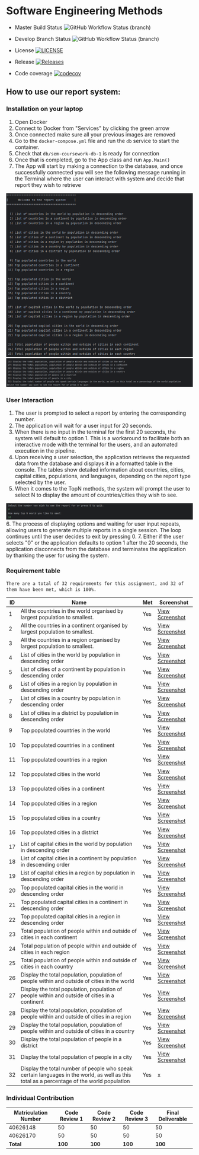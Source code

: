 # Software Engineering Methods

* Master Build Status ![GitHub Workflow Status (branch)](https://img.shields.io/github/actions/workflow/status/soto-nicole/sem-coursework/main.yml?branch=master)

* Develop Branch Status ![GitHub Workflow Status (branch)](https://img.shields.io/github/actions/workflow/status/soto-nicole/sem-coursework/main.yml?branch=develop)

* License [![LICENSE](https://img.shields.io/github/license/soto-nicole/sem.svg?style=flat-square)](https://github.com/soto-nicole/sem-coursework/blob/master/LICENSE)

* Release [![Releases](https://img.shields.io/github/release/soto-nicole/sem-coursework/all.svg?style=flat-square)](https://github.com/soto-nicole/sem-coursework/releases)

* Code coverage [![codecov](https://codecov.io/gh/soto-nicole/sem-coursework/graph/badge.svg?token=G5L22P99MZ)](https://codecov.io/gh/soto-nicole/sem-coursework)


## How to use our report system:
### Installation on your laptop 
1. Open Docker 
2. Connect to Docker from "Services" by clicking the green arrow
3. Once connected make sure all your previous images are removed
4. Go to the `docker-compose.yml` file and run the `db` service to start the container. 
5. Check that `db/sem-coursework-db-1` is ready for connection
6. Once that is completed, go to the App class and run `App.Main()`
7. The App will start by making a connection to the database, and once successfully connected 
    you will see the following message running in the Terminal where the user can interact with 
    system and decide that report they wish to retrieve

![img_1.png](Screenshots/consoleDisplay1.png)
![img_2.png](Screenshots/consoleDisplay2.png)

### User Interaction
1. The user is prompted to select a report by entering the corresponding number. 
2. The application will wait for a user input for 20 seconds. 
3. When there is no input in the terminal for the first 20 seconds, the system will default to option 1.
   This is a workaround to facilitate both an interactive mode with the terminal for the users, and an
   automated execution in the pipeline.
4. Upon receiving a user selection, the application retrieves the requested data from the database and displays it in a formatted table in the console. 
   The tables show detailed information about countries, cities, capital cities, populations, and languages, depending on the report type selected by the user.
5. When it comes to the TopN methods, the system will prompt the user to select N to display the amount of countries/cities they wish to see.

![img_3.png](Screenshots/consoleDisplay3.png)
6. The process of displaying options and waiting for user input repeats, allowing users to generate multiple reports in a single session. The loop continues until the user decides to exit by pressing 0.
7. Either if the user selects "0" or the application defaults to option 1 after the 20 seconds, the application disconnects from the database
   and terminates the application by thanking the user for using the system. 


### Requirement table 

```text
There are a total of 32 requirements for this assignment, and 32 of them have been met, which is 100%.
```

| ID | Name                                                                                                                                       | Met | Screenshot                                                           |
|----|--------------------------------------------------------------------------------------------------------------------------------------------|-----|----------------------------------------------------------------------|
| 1  | All the countries in the world organised by largest population to smallest.                                                                | Yes | [View Screenshot](Screenshots/1-AllCountries-ByWorld.png)            |
| 2  | All the countries in a continent organised by largest population to smallest.                                                              | Yes | [View Screenshot](Screenshots/2-AllCountries-ByContinent.png)        |
| 3  | All the countries in a region organised by largest population to smallest.                                                                 | Yes | [View Screenshot](Screenshots/3-AllCountries-ByRegion.png)           |
| 4  | List of cities in the world by population in descending order                                                                              | Yes | [View Screenshot](Screenshots/4-AllCities-ByWorld.png)               |
| 5  | List of cities of a continent by population in descending order                                                                            | Yes | [View Screenshot](Screenshots/5-AllCities-ByContinent.png)           |
| 6  | List of cities in a region by population in descending order                                                                               | Yes | [View Screenshot](Screenshots/6-AllCities-ByRegion.png)              |
| 7  | List of cities in a country by population in descending order                                                                              | Yes | [View Screenshot](Screenshots/7-AllCities-ByCountry.png)             |
| 8  | List of cities in a district by population in descending order                                                                             | Yes | [View Screenshot](Screenshots/8-AllCities-ByDistrict.png)            |
| 9  | Top populated countries in the world                                                                                                       | Yes | [View Screenshot](Screenshots/9-TopNCountries-ByWorld.png)           |
| 10 | Top populated countries in a continent                                                                                                     | Yes | [View Screenshot](Screenshots/10-TopNCountries-ByContinent.png)      |
| 11 | Top populated countries in a region                                                                                                        | Yes | [View Screenshot](Screenshots/11-TopNCountries-ByRegion.png)         |
| 12 | Top populated cities in the world                                                                                                          | Yes | [View Screenshot](Screenshots/12-TopNCities-ByWorld.png)             |
| 13 | Top populated cities in a continent                                                                                                        | Yes | [View Screenshot](Screenshots/13-TopNCities-ByContinent.png)         |
| 14 | Top populated cities in a region                                                                                                           | Yes | [View Screenshot](Screenshots/14-TopNCities-ByRegion.png)            |
| 15 | Top populated cities in a country                                                                                                          | Yes | [View Screenshot](Screenshots/15-TopNCities-ByCountry.png)           |
| 16 | Top populated cities in a district                                                                                                         | Yes | [View Screenshot](Screenshots/16-TopNCities-ByDistrict.png)          |
| 17 | List of capital cities in the world by population in descending order                                                                      | Yes | [View Screenshot](Screenshots/17-AllCapitalCities-ByWorld.png)       |
| 18 | List of capital cities in a continent by population in descending order                                                                    | Yes | [View Screenshot](Screenshots/18-AllCapitalCities-ByContinent.png)   |
| 19 | List of capital cities in a region by population in descending order                                                                       | Yes | [View Screenshot](Screenshots/19-AllCapitalCities-ByRegion.png)      |
| 20 | Top populated capital cities in the world in descending order                                                                              | Yes | [View Screenshot](Screenshots/20-TopNCapitalCities-ByWorld.png)      |
| 21 | Top populated capital cities in a continent in descending order                                                                            | Yes | [View Screenshot](Screenshots/21-TopNCapitalCities-ByContinent.png)  |
| 22 | Top populated capital cities in a region in descending order                                                                               | Yes | [View Screenshot](Screenshots/22-TopNCapitalCities-ByRegion.png)     |
| 23 | Total population of people within and outside of cities in each continent                                                                  | Yes | [View Screenshot](Screenshots/23-AllPopulations-ByContinent.png)     |
| 24 | Total population of people within and outside of cities in each region                                                                     | Yes | [View Screenshot](Screenshots/24-AllPopulations-ByRegion.png)        |
| 25 | Total population of people within and outside of cities in each country                                                                    | Yes | [View Screenshot](Screenshots/25-AllPopulations-ByCountry.png)       |
| 26 | Display the total population, population of people within and outside of cities in the world                                               | Yes | [View Screenshot](Screenshots/26-SpecificPopulation-ByWorld.png)     |
| 27 | Display the total population, population of people within and outside of cities in a continent                                             | Yes | [View Screenshot](Screenshots/27-SpecificPopulation-ByContinent.png) |
| 28 | Display the total population, population of people within and outside of cities in a region                                                | Yes | [View Screenshot](Screenshots/28-SpecificPopulation-ByRegion.png)    |
| 29 | Display the total population, population of people within and outside of cities in a country                                               | Yes | [View Screenshot](Screenshots/29-SpecificPopulation-ByCountry.png)   |
| 30 | Display the total population of people in a district                                                                                       | Yes | [View Screenshot](Screenshots/30-SpecificPopulation-ByDistrict)      |
| 31 | Display the total population of people in a city                                                                                           | Yes | [View Screenshot](Screenshots/31-SpecificPopulation-ByCity)          |
| 32 | Display the total number of people who speak certain languages in the world, as well as this total as a percentage of the world population | Yes | x                                                                    |


### Individual Contribution

| Matriculation Number | Code Review 1 | Code Review 2 | Code Review 3 | Final Deliverable |
|----------------------|---------------|---------------|---------------|-------------------|
| 40626148             | 50            | 50            | 50            | 50                |
| 40626170             | 50            | 50            | 50            | 50                |
| **Total**            | **100**       | **100**       | **100**       | **100**           |
